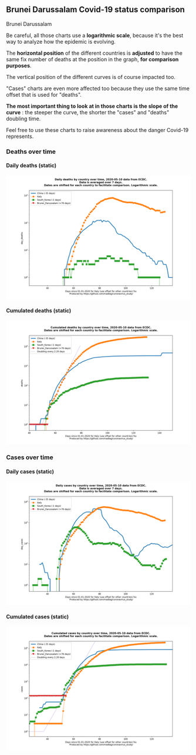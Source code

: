 ## Brunei Darussalam Covid-19 status comparison 

Brunei Darussalam



Be careful, all those charts use a **logarithmic scale**, because it's the best way to analyze how the epidemic is evolving.
 
The **horizontal position** of the different countries is **adjusted** to have the same fix number of deaths at the position in the graph, **for comparison purposes**.

The vertical position of the different curves is of course impacted too.

"Cases" charts are even more affected too because they use the same time offset that is used for "deaths".

**The most important thing to look at in those charts is the slope of the curve** : the steeper the curve, the shorter the "cases" and "deaths" doubling time.

Feel free to use these charts to raise awareness about the danger Covid-19 represents. 


 
### Deaths over time
 
#### Daily deaths (static)
![Brunei Darussalam covid-19 daily deaths static chart](https://raw.githubusercontent.com/madlag/coronavirus_study/master/notebooks/graphs/2020-05-10/countries/Brunei_Darussalam/2020-05-10_Brunei_Darussalam_day_deaths.png "Brunei Darussalam covid-19 day_deaths static chart")   
 
#### Cumulated deaths (static)
![Brunei Darussalam covid-19 cumulated deaths static chart](https://raw.githubusercontent.com/madlag/coronavirus_study/master/notebooks/graphs/2020-05-10/countries/Brunei_Darussalam/2020-05-10_Brunei_Darussalam_deaths.png "Brunei Darussalam covid-19 deaths static chart")   

 
### Cases over time
 
#### Daily cases (static)
![Brunei Darussalam covid-19 daily cases static chart](https://raw.githubusercontent.com/madlag/coronavirus_study/master/notebooks/graphs/2020-05-10/countries/Brunei_Darussalam/2020-05-10_Brunei_Darussalam_day_cases.png "Brunei Darussalam covid-19 day_cases static chart")   
 
#### Cumulated cases (static)
![Brunei Darussalam covid-19 cumulated cases static chart](https://raw.githubusercontent.com/madlag/coronavirus_study/master/notebooks/graphs/2020-05-10/countries/Brunei_Darussalam/2020-05-10_Brunei_Darussalam_cases.png "Brunei Darussalam covid-19 cases static chart")   

